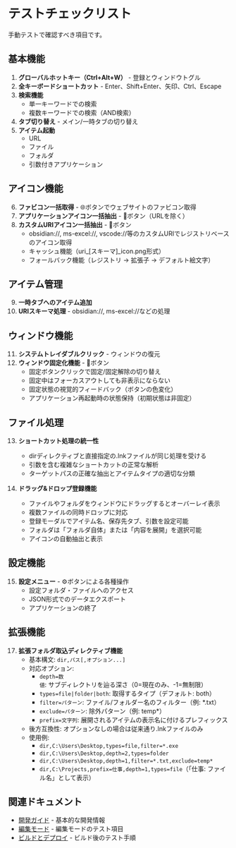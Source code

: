 # テストチェックリスト

手動テストで確認すべき項目です。

## 基本機能

1. **グローバルホットキー（Ctrl+Alt+W）** - 登録とウィンドウトグル
2. **全キーボードショートカット** - Enter、Shift+Enter、矢印、Ctrl、Escape
3. **検索機能**
   - 単一キーワードでの検索
   - 複数キーワードでの検索（AND検索）
4. **タブ切り替え** - メイン/一時タブの切り替え
5. **アイテム起動**
   - URL
   - ファイル
   - フォルダ
   - 引数付きアプリケーション

## アイコン機能

6. **ファビコン一括取得** - 🌐ボタンでウェブサイトのファビコン取得
7. **アプリケーションアイコン一括抽出** - 🎨ボタン（URLを除く）
8. **カスタムURIアイコン一括抽出** - 🎨ボタン
   - obsidian://, ms-excel://, vscode://等のカスタムURIでレジストリベースのアイコン取得
   - キャッシュ機能（uri_[スキーマ]_icon.png形式）
   - フォールバック機能（レジストリ → 拡張子 → デフォルト絵文字）

## アイテム管理

9. **一時タブへのアイテム追加**
10. **URIスキーマ処理** - obsidian://, ms-excel://などの処理

## ウィンドウ機能

11. **システムトレイダブルクリック** - ウィンドウの復元
12. **ウィンドウ固定化機能** - 📌ボタン
    - 固定ボタンクリックで固定/固定解除の切り替え
    - 固定中はフォーカスアウトしても非表示にならない
    - 固定状態の視覚的フィードバック（ボタンの色変化）
    - アプリケーション再起動時の状態保持（初期状態は非固定）

## ファイル処理

13. **ショートカット処理の統一性**
    - dirディレクティブと直接指定の.lnkファイルが同じ処理を受ける
    - 引数を含む複雑なショートカットの正常な解析
    - ターゲットパスの正確な抽出とアイテムタイプの適切な分類

14. **ドラッグ&ドロップ登録機能**
    - ファイルやフォルダをウィンドウにドラッグするとオーバーレイ表示
    - 複数ファイルの同時ドロップに対応
    - 登録モーダルでアイテム名、保存先タブ、引数を設定可能
    - フォルダは「フォルダ自体」または「内容を展開」を選択可能
    - アイコンの自動抽出と表示

## 設定機能

15. **設定メニュー** - ⚙ボタンによる各種操作
    - 設定フォルダ・ファイルへのアクセス
    - JSON形式でのデータエクスポート
    - アプリケーションの終了

## 拡張機能

17. **拡張フォルダ取込ディレクティブ機能**
    - 基本構文: `dir,パス[,オプション...]`
    - 対応オプション:
      - `depth=数値`: サブディレクトリを辿る深さ（0=現在のみ、-1=無制限）
      - `types=file|folder|both`: 取得するタイプ（デフォルト: both）
      - `filter=パターン`: ファイル/フォルダー名のフィルター（例: *.txt）
      - `exclude=パターン`: 除外パターン（例: temp*）
      - `prefix=文字列`: 展開されるアイテムの表示名に付けるプレフィックス
    - 後方互換性: オプションなしの場合は従来通り.lnkファイルのみ
    - 使用例:
      - `dir,C:\Users\Desktop,types=file,filter=*.exe`
      - `dir,C:\Users\Desktop,depth=2,types=folder`
      - `dir,C:\Users\Desktop,depth=1,filter=*.txt,exclude=temp*`
      - `dir,C:\Projects,prefix=仕事,depth=1,types=file`（「仕事: ファイル名」として表示）

## 関連ドキュメント

- [開発ガイド](development.md) - 基本的な開発情報
- [編集モード](../features/edit-mode.md) - 編集モードのテスト項目
- [ビルドとデプロイ](build-and-deploy.md) - ビルド後のテスト手順